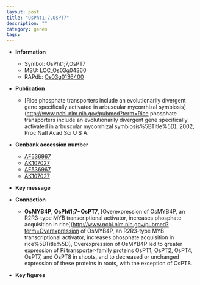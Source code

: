 ```yaml
---
layout: post
title: "OsPht1;7,OsPT7"
description: ""
category: genes
tags: 
---
```


* **Information**  
    + Symbol: OsPht1;7,OsPT7  
    + MSU: [LOC_Os03g04360](http://rice.plantbiology.msu.edu/cgi-bin/ORF_infopage.cgi?orf=LOC_Os03g04360)  
    + RAPdb: [Os03g0136400](http://rapdb.dna.affrc.go.jp/viewer/gbrowse_details/irgsp1?name=Os03g0136400)  

* **Publication**  
    + [Rice phosphate transporters include an evolutionarily divergent gene specifically activated in arbuscular mycorrhizal symbiosis](http://www.ncbi.nlm.nih.gov/pubmed?term=Rice phosphate transporters include an evolutionarily divergent gene specifically activated in arbuscular mycorrhizal symbiosis%5BTitle%5D), 2002, Proc Natl Acad Sci U S A.

* **Genbank accession number**  
    + [AF536967](http://www.ncbi.nlm.nih.gov/nuccore/AF536967)
    + [AK107027](http://www.ncbi.nlm.nih.gov/nuccore/AK107027)
    + [AF536967](http://www.ncbi.nlm.nih.gov/nuccore/AF536967)
    + [AK107027](http://www.ncbi.nlm.nih.gov/nuccore/AK107027)

* **Key message**  

* **Connection**  
    + __OsMYB4P__, __OsPht1;7~OsPT7__, [Overexpression of OsMYB4P, an R2R3-type MYB transcriptional activator, increases phosphate acquisition in rice](http://www.ncbi.nlm.nih.gov/pubmed?term=Overexpression of OsMYB4P, an R2R3-type MYB transcriptional activator, increases phosphate acquisition in rice%5BTitle%5D), Overexpression of OsMYB4P led to greater expression of Pi transporter-family proteins OsPT1, OsPT2, OsPT4, OsPT7, and OsPT8 in shoots, and to decreased or unchanged expression of these proteins in roots, with the exception of OsPT8.

* **Key figures**  


